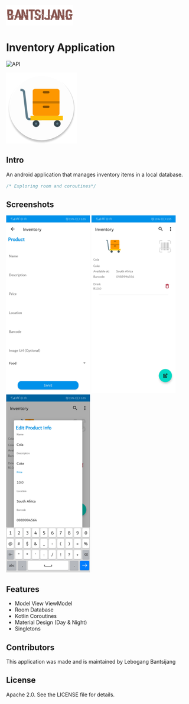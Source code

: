 <img src="https://raw.githubusercontent.com/LebogangBantsijang/KxGenesis/master/profile-image.png" height="56">

# Inventory Application
![API](https://img.shields.io/badge/Android-21+-brightgreen.svg)

![Logo](https://raw.githubusercontent.com/LebogangBantsijang/InventoryApplication/app/app/src/main/res/mipmap-xxxhdpi/ic_launcher_round.png)

## Intro
An android application that manages inventory items in a local database.
```java
/* Exploring room and coroutines*/
```

## Screenshots
<img src="https://raw.githubusercontent.com/LebogangBantsijang/InventoryApplication/app/screenshot/Screenshot_20201222_135522_com.lebogang.inventory.jpg"  height="480"> <img src="https://raw.githubusercontent.com/LebogangBantsijang/InventoryApplication/app/screenshot/Screenshot_20201222_135533_com.lebogang.inventory.jpg"  height="480"> <img src="https://raw.githubusercontent.com/LebogangBantsijang/InventoryApplication/app/screenshot/Screenshot_20201222_135555_com.lebogang.inventory.jpg"  height="480"> 

## Features
- Model View ViewModel
- Room Database
- Kotlin Coroutines
- Material Design (Day & Night)
- Singletons

## Contributors
This application was made and is maintained by Lebogang Bantsijang

## License
Apache 2.0. See the LICENSE file for details.
